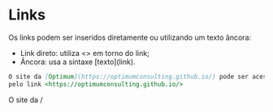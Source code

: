 # Links

Os links podem ser inseridos diretamente ou utilizando um texto âncora:

* Link direto: utiliza <> em torno do link;
* Âncora: usa a sintaxe \[texto]\(link).

```markdown
O site da [Optimum](https://optimumconsulting.github.io/) pode ser acessado
pelo link <https://optimumconsulting.github.io/>
```

O site da /&#x20;
